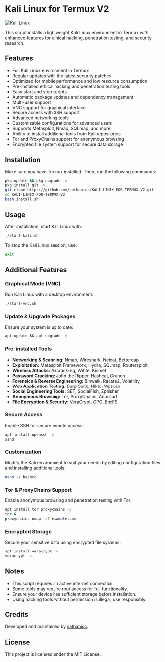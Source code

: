 # Kali Linux for Termux V2

![Kali Linux](https://i.imgur.com/hppysI0.png)

This script installs a lightweight Kali Linux environment in Termux with enhanced features for ethical hacking, penetration testing, and security research.

## Features
- Full Kali Linux environment in Termux
- Regular updates with the latest security patches
- Optimized for mobile performance and low resource consumption
- Pre-installed ethical hacking and penetration testing tools
- Easy start and stop scripts
- Automatic package updates and dependency management
- Multi-user support
- VNC support for graphical interface
- Secure access with SSH support
- Advanced networking tools
- Customizable configurations for advanced users
- Supports Metasploit, Nmap, SQLmap, and more
- Ability to install additional tools from Kali repositories
- Tor and ProxyChains support for anonymous browsing
- Encrypted file system support for secure data storage

## Installation

Make sure you have Termux installed. Then, run the following commands:

```sh
pkg update && pkg upgrade -y
pkg install git -y
git clone https://github.com/sathanicc/KALI-LINIX-FOR-TERMUX-V2.git
cd KALI-LINIX-FOR-TERMUX-V2
bash install.sh
```

## Usage

After installation, start Kali Linux with:

```sh
./start-kali.sh
```

To stop the Kali Linux session, use:

```sh
exit
```

## Additional Features

### Graphical Mode (VNC)
Run Kali Linux with a desktop environment:
```sh
./start-vnc.sh
```

### Update & Upgrade Packages
Ensure your system is up to date:
```sh
apt update && apt upgrade -y
```

### Pre-installed Tools
- **Networking & Scanning:** Nmap, Wireshark, Netcat, Bettercap
- **Exploitation:** Metasploit Framework, Hydra, SQLmap, Routersploit
- **Wireless Attacks:** Aircrack-ng, Wifite, Kismet
- **Password Cracking:** John the Ripper, Hashcat, Crunch
- **Forensics & Reverse Engineering:** Binwalk, Radare2, Volatility
- **Web Application Testing:** Burp Suite, Nikto, Wpscan
- **Social Engineering Tools:** SET, SocialFish, Zphisher
- **Anonymous Browsing:** Tor, ProxyChains, Anonsurf
- **File Encryption & Security:** VeraCrypt, GPG, EncFS

### Secure Access
Enable SSH for secure remote access:
```sh
apt install openssh -y
sshd
```

### Customization
Modify the Kali environment to suit your needs by editing configuration files and installing additional tools:
```sh
nano ~/.bashrc
```

### Tor & ProxyChains Support
Enable anonymous browsing and penetration testing with Tor:
```sh
apt install tor proxychains -y
tor &
proxychains nmap -sT example.com
```

### Encrypted Storage
Secure your sensitive data using encrypted file systems:
```sh
apt install veracrypt -y
veracrypt -c
```

## Notes
- This script requires an active internet connection.
- Some tools may require root access for full functionality.
- Ensure your device has sufficient storage before installation.
- Using hacking tools without permission is illegal; use responsibly.

## Credits
Developed and maintained by [sathanicc](https://github.com/sathanicc).

## License
This project is licensed under the MIT License.
